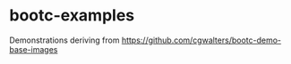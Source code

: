# bootc-examples

Demonstrations deriving from https://github.com/cgwalters/bootc-demo-base-images

